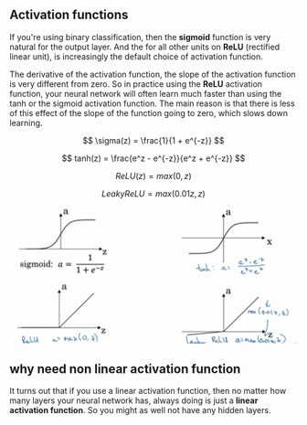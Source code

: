## Activation functions

If you're using binary classification, then the **sigmoid** function is very natural for the output layer. And the for all other units on **ReLU** (rectified linear unit), is increasingly the default choice of activation function.

The derivative of the activation function, the slope of the activation function is very different from zero. So in practice using the **ReLU** activation function, your neural network will often learn much faster than using the tanh or the sigmoid activation function. The main reason is that there is less of this effect of the slope of the function going to zero, which slows down learning.

$$
\sigma(z) = \frac{1}{1 + e^{-z}}
$$

$$
tanh(z) = \frac{e^z - e^{-z}}{e^z + e^{-z}}
$$


$$
ReLU(z) = max(0, z)
$$

$$
Leaky ReLU = max(0.01z, z)
$$

![](/assets/Snip20180131_35.png)


## why need non linear activation function

It turns out that if you use a linear activation function, then no matter how many layers your neural network has, always doing is just a **linear activation function**. So you might as well not have any hidden layers. 

